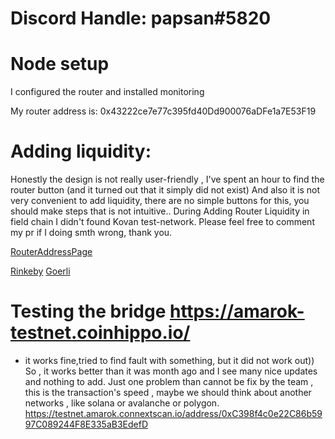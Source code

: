 # Discord Handle: papsan#5820

# Node setup
I configured the router and installed monitoring

My router address is: 0x43222ce7e77c395fd40Dd900076aDFe1a7E53F19

# Adding liquidity:
Honestly the design is not really user-friendly , I've spent an hour to find the router button (and it turned out that it simply did not exist)
And also it is not very convenient to add liquidity, there are no simple buttons for this, you should make steps that is not intuitive.. 
During Adding Router Liquidity in field chain I didn't found Kovan test-network. Please feel free to comment my pr if I doing smth wrong, thank you.

[RouterAddressPage](https://testnet.amarok.connextscan.io/router/0x43222ce7e77c395fd40Dd900076aDFe1a7E53F19)

 [Rinkeby](https://rinkeby.etherscan.io/tx/0x84a32e5488fa73bec9185eefeaec1577b6287cd9d86210ef02fa94f80e4891fd)
              [Goerli]((https://goerli.etherscan.io/tx/0x038adcad7ddba1950a3d66bd24c3060814bac4b5898acfcfef276e58b63d53ae))

# Testing the bridge https://amarok-testnet.coinhippo.io/ 
- it works fine,tried to find fault with something, but it did not work out)) So , it works better than it was month ago and I see many nice updates and nothing to add. 
Just one problem than cannot be fix by the team , this is the transaction's speed , maybe we should think about another networks , like solana or avalanche or polygon. 
https://testnet.amarok.connextscan.io/address/0xC398f4c0e22C86b5997C089244F8E335aB3EdefD

